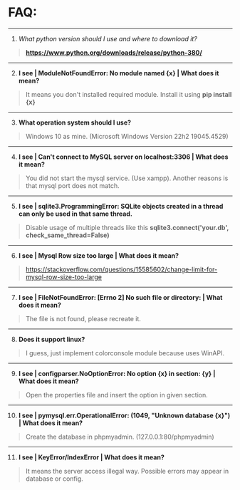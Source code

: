 # FAQ:
***
1. *What python version should I use and where to download it?*
> **https://www.python.org/downloads/release/python-380/**
***
2. **I see | ModuleNotFoundError: No module named {x} | What does it mean?**
> It means you don't installed required module. Install it using **pip install {x}**
***
3. **What operation system should I use?**
> Windows 10 as mine. (Microsoft Windows Version 22h2 19045.4529)
***
4. **I see | Can't connect to MySQL server on localhost:3306 | What does it mean?**
> You did not start the mysql service. (Use xampp). Another reasons is that mysql port does not match.
***
5. **I see | sqlite3.ProgrammingError: SQLite objects created in a thread can only be used in that same thread.**
> Disable usage of multiple threads like this **sqlite3.connect('your.db', check_same_thread=False)**
***
6. **I see | Mysql Row size too large | What does it mean?**
> https://stackoverflow.com/questions/15585602/change-limit-for-mysql-row-size-too-large
***
7. **I see | FileNotFoundError: [Errno 2] No such file or directory: | What does it mean?**
> The file is not found, please recreate it.
***
8. **Does it support linux?**
> I guess, just implement colorconsole module because uses WinAPI.
***
9. **I see | configparser.NoOptionError: No option {x} in section: {y} | What does it mean?**
> Open the properties file and insert the option in given section.
***
10. **I see | pymysql.err.OperationalError: (1049, "Unknown database {x}") | What does it mean?**
> Create the database in phpmyadmin. (127.0.0.1:80/phpmyadmin)
***
11. **I see | KeyError/IndexError | What does it mean?**
> It means the server access illegal way. Possible errors may appear in database or config.
